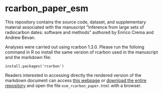 # rcarbon_paper_esm
This repository contains the source code, dataset, and supplementary material associated with the manuscript "Inference from large sets of radiocarbon dates: software and methods" authored by Enrico Crema and Andrew Bevan. 

Analyses were carried out using rcarbon 1.3.0. Please run the folloing command in R oo install the same version of rcarbon used in the manuscript and the markdown file:

`install.packages('rcarbon')`

Readers interested in accessing directly the rendered version of the markdown document can access [this webpage](http://htmlpreview.github.io/?https://github.com/ercrema/rcarbon_paper_esm/blob/master/esm_rcarbon_paper.html) or [download the entire repository](https://github.com/ercrema/rcarbon_paper_esm/zipball/master/) and open the file `esm_rcarbon_paper.html` with a browser.
